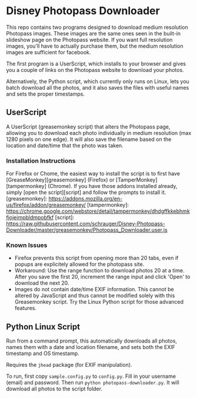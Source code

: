 # Disney Photopass Downloader
This repo contains two programs designed to download medium resolution Photopass images. These images are the same ones seen in the built-in slideshow page on the Photopass website. If you want full resolution images, you'll have to actually purchase them, but the medium resolution images are sufficient for facebook.

The first program is a UserScript, which installs to your browser and gives you a couple of links on the Photopass website to download your photos.

Alternatively, the Python script, which currently only runs on Linux, lets you batch download all the photos, and it also saves the files with useful names and sets the proper timestamps.

## UserScript
A UserScript (greasemonkey script) that alters the Photopass page, allowing you to download each photo individually in medium resolution (max 1280 pixels on one edge). It will also save the filename based on the location and date/time that the photo was taken.

### Installation Instructions
For Firefox or Chome, the easiest way to install the script is to first have [GreaseMonkey][greasemonkey] (Firefox) or [TamperMonkey][tampermonkey] (Chrome). If you have those addons installed already, simply [open the script][script] and follow the prompts to install it.
[greasemonkey]: https://addons.mozilla.org/en-us/firefox/addon/greasemonkey/
[tampermonkey]: https://chrome.google.com/webstore/detail/tampermonkey/dhdgffkkebhmkfjojejmpbldmpobfkf
[script]: https://raw.githubusercontent.com/schrauger/Disney-Photopass-Downloader/master/greasemonkey/Photopass_Downloader.user.js

### Known Issues
* Firefox prevents this script from opening more than 20 tabs, even if popups are explicitely allowed for the photopass site.
 * Workaround: Use the range function to download photos 20 at a time. After you save the first 20, increment the range input and click 'Open' to download the next 20.
* Images do not contain date/time EXIF information. This cannot be altered by JavaScript and thus cannot be modified solely with this Greasemonkey script. Try the Linux Python script for those advanced features.

## Python Linux Script
Run from a command prompt, this automatically downloads all photos, names them with a date and location filename, and sets both the EXIF timestamp and OS timestamp.

Requires the `jhead` package (for EXIF manipulation).

To run, first copy `sample.config.py` to `config.py`. Fill in your username (email) and password. Then run `python photopass-downloader.py`. It will download all photos to the script folder.
